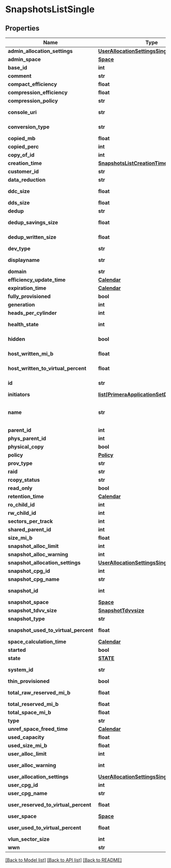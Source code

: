 # SnapshotsListSingle

## Properties
Name | Type | Description | Notes
------------ | ------------- | ------------- | -------------
**admin_allocation_settings** | [**UserAllocationSettingsSingle**](UserAllocationSettingsSingle.md) |  | [optional] 
**admin_space** | [**Space**](Space.md) |  | [optional] 
**base_id** | **int** | snapshot Tdvv Size | [optional] 
**comment** | **str** | Comments | [optional] 
**compact_efficiency** | **float** | Compact Efficiency | [optional] 
**compression_efficiency** | **float** | Compression Efficiency | [optional] 
**compression_policy** | **str** | compression policy | [optional] 
**console_uri** | **str** | consoleUri for detailed storage object | [optional] 
**conversion_type** | **str** | Conversion Type of Volume | [optional] 
**copied_mb** | **float** | Copied MB | [optional] 
**copied_perc** | **int** | Copied Perecentage | [optional] 
**copy_of_id** | **int** | Copy of ID | [optional] 
**creation_time** | [**SnapshotsListCreationTime**](SnapshotsListCreationTime.md) |  | [optional] 
**customer_id** | **str** | customerId | [optional] 
**data_reduction** | **str** | Data Reduction type | [optional] 
**ddc_size** | **float** | Note, will be updated at most once in an hour | [optional] 
**dds_size** | **float** |  | [optional] 
**dedup** | **str** |  | [optional] 
**dedup_savings_size** | **float** | Note, will be updated at most once in an hour | [optional] 
**dedup_written_size** | **float** | Note, will be updated at most once in an hour | [optional] 
**dev_type** | **str** | Device Type | [optional] 
**displayname** | **str** | Display name of the volume | [optional] 
**domain** | **str** | Domain of the volume | [optional] 
**efficiency_update_time** | [**Calendar**](Calendar.md) |  | [optional] 
**expiration_time** | [**Calendar**](Calendar.md) |  | [optional] 
**fully_provisioned** | **bool** |  | [optional] 
**generation** | **int** | generation | [optional] 
**heads_per_cylinder** | **int** | Heads per Cylinder | [optional] 
**health_state** | **int** | Health status of the Volume. | [optional] 
**hidden** | **bool** | Flag to know if the Volume is hidden or not | [optional] 
**host_written_mi_b** | **float** | Host written data size in MiB. | [optional] 
**host_written_to_virtual_percent** | **float** | Host written to virtual percent | [optional] 
**id** | **str** | UID of the snapshot. &#x60;Filter&#x60; | [optional] 
**initiators** | [**list[PrimeraApplicationSetDetailsInitiators]**](PrimeraApplicationSetDetailsInitiators.md) | Initiator details | [optional] 
**name** | **str** | A user friendly name to identify the storage system volume (resourceName). | [optional] 
**parent_id** | **int** | Parent Id | [optional] 
**phys_parent_id** | **int** | physical Parent Id | [optional] 
**physical_copy** | **bool** |  | [optional] 
**policy** | [**Policy**](Policy.md) |  | [optional] 
**prov_type** | **str** | Provisioning type | [optional] 
**raid** | **str** | Raid | [optional] 
**rcopy_status** | **str** | RemoteCopy Status | [optional] 
**read_only** | **bool** |  | [optional] 
**retention_time** | [**Calendar**](Calendar.md) |  | [optional] 
**ro_child_id** | **int** | RO child id | [optional] 
**rw_child_id** | **int** |  | [optional] 
**sectors_per_track** | **int** | Sector per Track | [optional] 
**shared_parent_id** | **int** | Shared Parent Id | [optional] 
**size_mi_b** | **float** | Size in MiB | [optional] 
**snapshot_alloc_limit** | **int** | Snapshot alloc limit | [optional] 
**snapshot_alloc_warning** | **int** | Snapshot alloc Warning | [optional] 
**snapshot_allocation_settings** | [**UserAllocationSettingsSingle**](UserAllocationSettingsSingle.md) |  | [optional] 
**snapshot_cpg_id** | **int** | Snapshot CPG Id | [optional] 
**snapshot_cpg_name** | **str** | Snapshot CPG name | [optional] 
**snapshot_id** | **int** | Numeric ID of the resource | [optional] 
**snapshot_space** | [**Space**](Space.md) |  | [optional] 
**snapshot_tdvv_size** | [**SnapshotTdvvsize**](SnapshotTdvvsize.md) |  | [optional] 
**snapshot_type** | **str** |  | [optional] 
**snapshot_used_to_virtual_percent** | **float** | Snapshot used to virtual percent | [optional] 
**space_calculation_time** | [**Calendar**](Calendar.md) |  | [optional] 
**started** | **bool** |  | [optional] 
**state** | [**STATE**](STATE.md) |  | [optional] 
**system_id** | **str** | SystemUid/serialNumber of the array. | [optional] 
**thin_provisioned** | **bool** | Thin provisioning details | [optional] 
**total_raw_reserved_mi_b** | **float** | Total Raw Reserved Space in MiB | [optional] 
**total_reserved_mi_b** | **float** | Description | [optional] 
**total_space_mi_b** | **float** | Total Space in MiB | [optional] 
**type** | **str** | type | [optional] 
**unref_space_freed_time** | [**Calendar**](Calendar.md) |  | [optional] 
**used_capacity** | **float** | Used volume capacity. | [optional] 
**used_size_mi_b** | **float** | Used Size in MiB | [optional] 
**user_alloc_limit** | **int** | User alloc limit | [optional] 
**user_alloc_warning** | **int** | User alloc space limit warning | [optional] 
**user_allocation_settings** | [**UserAllocationSettingsSingle**](UserAllocationSettingsSingle.md) |  | [optional] 
**user_cpg_id** | **int** | User CPG Id | [optional] 
**user_cpg_name** | **str** | User CPG Name | [optional] 
**user_reserved_to_virtual_percent** | **float** | User reseved to virtual percent | [optional] 
**user_space** | [**Space**](Space.md) |  | [optional] 
**user_used_to_virtual_percent** | **float** | User used to virtual percent | [optional] 
**vlun_sector_size** | **int** | VLUN sector size | [optional] 
**wwn** | **str** | Volume wwn. | [optional] 

[[Back to Model list]](../README.md#documentation-for-models) [[Back to API list]](../README.md#documentation-for-api-endpoints) [[Back to README]](../README.md)


